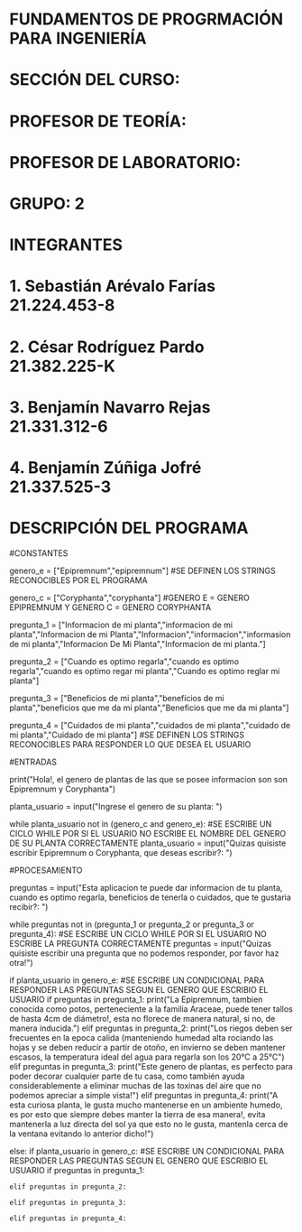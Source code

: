 # FUNDAMENTOS DE PROGRMACIÓN PARA INGENIERÍA
# SECCIÓN DEL CURSO:
# PROFESOR DE TEORÍA:
# PROFESOR DE LABORATORIO:
# GRUPO: 2
# INTEGRANTES
# 1. Sebastián Arévalo Farías 21.224.453-8
# 2. César Rodríguez Pardo 21.382.225-K
# 3. Benjamín Navarro Rejas 21.331.312-6
# 4. Benjamín Zúñiga Jofré 21.337.525-3
# DESCRIPCIÓN DEL PROGRAMA 

#CONSTANTES

genero_e = ["Epipremnum","epipremnum"] #SE DEFINEN LOS STRINGS RECONOCIBLES POR EL PROGRAMA 

genero_c = ["Coryphanta","coryphanta"] #GENERO E = GENERO EPIPREMNUM Y GENERO C = GENERO CORYPHANTA

pregunta_1 = ["Informacion de mi planta","informacion de mi planta","Informacion de mi Planta","Informacion","informacion","informasion de mi planta","Informacion De Mi Planta","Informacion de mi planta."]

pregunta_2 = ["Cuando es optimo regarla","cuando es optimo regarla","cuando es optimo regar mi planta","Cuando es optimo reglar mi planta"]

pregunta_3 = ["Beneficios de mi planta","beneficios de mi planta","beneficios que me da mi planta","Beneficios que me da mi planta"]

pregunta_4 = ["Cuidados de mi planta","cuidados de mi planta","cuidado de mi planta","Cuidado de mi planta"]  #SE DEFINEN LOS STRINGS RECONOCIBLES PARA RESPONDER LO QUE DESEA EL USUARIO

#ENTRADAS

print("Hola!, el genero de plantas de las que se posee informacion son son Epipremnum y Coryphanta")

planta_usuario = input("Ingrese el genero de su planta: ") 

while planta_usuario not in (genero_c and genero_e): #SE ESCRIBE UN CICLO WHILE POR SI EL USUARIO NO ESCRIBE EL NOMBRE DEL GENERO DE SU PLANTA CORRECTAMENTE
    planta_usuario = input("Quizas quisiste escribir Epipremnum o Coryphanta, que deseas escribir?: ")

#PROCESAMIENTO
    
preguntas = input("Esta aplicacion te puede dar informacion de tu planta, cuando es optimo regarla, beneficios de tenerla o cuidados, que te gustaria recibir?: ")

while preguntas not in (pregunta_1 or pregunta_2 or pregunta_3 or pregunta_4): #SE ESCRIBE UN CICLO WHILE POR SI EL USUARIO NO ESCRIBE LA PREGUNTA CORRECTAMENTE
    preguntas = input("Quizas quisiste escribir una pregunta que no podemos responder, por favor haz otra!")

if planta_usuario in genero_e: #SE ESCRIBE UN CONDICIONAL PARA RESPONDER LAS PREGUNTAS SEGUN EL GENERO QUE ESCRIBIO EL USUARIO
    if preguntas in pregunta_1:
        print("La Epipremnum, tambien conocida como potos, perteneciente a la familia Araceae, puede tener tallos de hasta 4cm de diámetro!, esta no florece de manera natural, si no, de manera inducida.")
    elif preguntas in pregunta_2:
        print("Los riegos deben ser frecuentes en la epoca calida (manteniendo humedad alta rociando las hojas y se deben reducir a partir de otoño, en invierno se deben mantener escasos, la temperatura ideal del agua para regarla son los 20°C a 25°C")
    elif preguntas in pregunta_3:
        print("Este genero de plantas, es perfecto para poder decorar cualquier parte de tu casa, como también ayuda considerablemente a eliminar muchas de las toxinas del aire que no podemos apreciar a simple vista!")
    elif preguntas in pregunta_4:
        print("A esta curiosa planta, le gusta mucho mantenerse en un ambiente humedo, es por esto que siempre debes manter la tierra de esa manera!, evita mantenerla a luz directa del sol ya que esto no le gusta, mantenla cerca de la ventana evitando lo anterior dicho!")

else:
if planta_usuario in genero_c: #SE ESCRIBE UN CONDICIONAL PARA RESPONDER LAS PREGUNTAS SEGUN EL GENERO QUE ESCRIBIO EL USUARIO
    if preguntas in pregunta_1:
        
    elif preguntas in pregunta_2:
        
    elif preguntas in pregunta_3:
        
    elif preguntas in pregunta_4:
